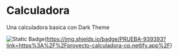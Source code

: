 <h1>Calculadora</h1>
<p>Una calculadora basica con Dark Theme<p>

![Static Badge](https://proyecto-calculadora-cp.netlify.app/)(https://img.shields.io/badge/PRUEBA-939393?link=https%3A%2F%2Fproyecto-calculadora-cp.netlify.app%2F)
